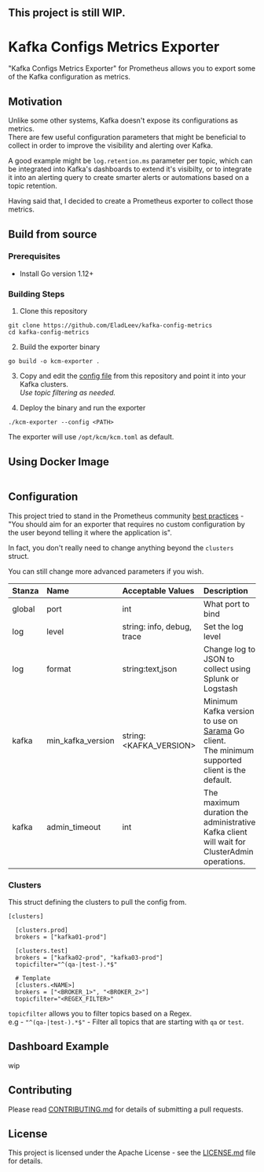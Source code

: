 ## This project is still WIP. 
# Kafka Configs Metrics Exporter
"Kafka Configs Metrics Exporter" for Prometheus allows you to export some of the Kafka configuration as metrics.

## Motivation
Unlike some other systems, Kafka doesn't expose its configurations as metrics. <br>
There are few useful configuration parameters that might be beneficial to collect in order to improve the visibility and alerting over Kafka.

A good example might be `log.retention.ms` parameter per topic, which can be integrated into Kafka's dashboards to extend it's visibilty, or to integrate it into an alerting query to create smarter alerts or automations based on a topic retention.

Having said that, I decided to create a Prometheus exporter to collect those metrics.

## Build from source

### Prerequisites

* Install Go version 1.12+

### Building Steps

1. Clone this repository
```
git clone https://github.com/EladLeev/kafka-config-metrics
cd kafka-config-metrics
```
2. Build the exporter binary
```
go build -o kcm-exporter .
```
3. Copy and edit the [config file](https://github.com/EladLeev/kafka-config-metrics/blob/master/kcm.toml) from this repository and point it into your Kafka clusters.<br>
_Use topic filtering as needed._

4. Deploy the binary and run the exporter
```
./kcm-exporter --config <PATH>
```
The exporter will use `/opt/kcm/kcm.toml` as default.

## Using Docker Image
```
``` 

## Configuration
This project tried to stand in the Prometheus community [best practices](https://prometheus.io/docs/instrumenting/writing_exporters/) -<br>
"You should aim for an exporter that requires no custom configuration by the user beyond telling it where the application is".

In fact, you don't really need to change anything beyond the `clusters` struct.

You can still change more advanced parameters if you wish.

|Stanza|Name    |Acceptable Values  |Description|Default|
|:--   |:--	    |:--	|:--	    |:--	|
|global|port    |int  	|What port to bind  |9000  	|
|log   |level   |string: info, debug, trace|Set the log level|info|
|log   |format  |string:text,json|Change log to JSON to collect using Splunk or Logstash|text|
|kafka|min_kafka_version|string:<KAFKA_VERSION>|Minimum Kafka version to use on [Sarama](https://github.com/Shopify/sarama) Go client.<br>The minimum supported client is the default.|0.11.0.0
|kafka|admin_timeout|int|The maximum duration the administrative Kafka client will wait for ClusterAdmin operations.|5 sec

### Clusters
This struct defining the clusters to pull the config from.
```
[clusters]
  
  [clusters.prod]
  brokers = ["kafka01-prod"]

  [clusters.test]
  brokers = ["kafka02-prod", "kafka03-prod"]
  topicfilter="^(qa-|test-).*$"

  # Template
  [clusters.<NAME>]
  brokers = ["<BROKER_1>", "<BROKER_2>"]
  topicfilter="<REGEX_FILTER>"
```
`topicfilter` allows you to filter topics based on a Regex.<br>
e.g - `"^(qa-|test-).*$"` - Filter all topics that are starting with `qa` or `test`.

## Dashboard Example
wip

## Contributing

Please read [CONTRIBUTING.md](CONTRIBUTING.md) for details of submitting a pull requests.

## License

This project is licensed under the Apache License - see the [LICENSE.md](LICENSE.md) file for details.

